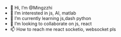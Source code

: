- 👋 Hi, I’m @Mingzzhi
- 👀 I’m interested in js, AI, matlab
- 🌱 I’m currently learning js,dash python
- 💞️ I’m looking to collaborate on js, react 
- 📫 How to reach me react socketio, websocket pls 

<!---
Mingzzhi/Mingzzhi is a ✨ special ✨ repository because its `README.md` (this file) appears on your GitHub profile.
You can click the Preview link to take a look at your changes.
--->
